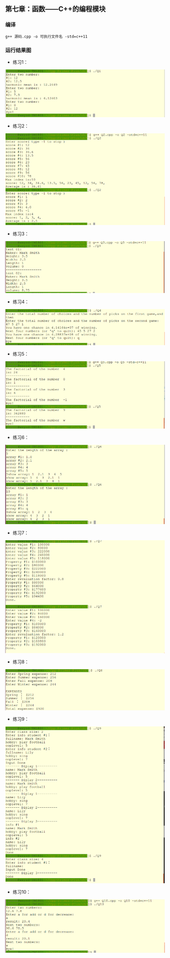 ## 第七章：函数——C++的编程模块
### 编译
```
g++ 源码.cpp -o 可执行文件名 -std=c++11
```

### 运行结果图
- 练习1：

![Q1.png](./image/Q1.png)

- 练习2：

![Q2-1.png](./image/Q2.png)

- 练习3：

![Q3.png](./image/Q3.png)

- 练习4：

![Q4.png](./image/Q4.png)

- 练习5：

![Q5.png](./image/Q5.png)

- 练习6：

![Q6.png](./image/Q6.png)

- 练习7：

![Q7.png](./image/Q7.png)

- 练习8：

![Q8.png](./image/Q8.png)

- 练习9：

![Q9.png](./image/Q9.png)

- 练习10：

![Q10.png](./image/Q10.png)



